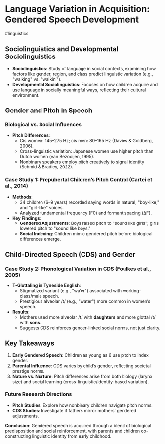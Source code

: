 # Language Variation in Acquisition: Gendered Speech Development 
#linguistics 
## Sociolinguistics and Developmental Sociolinguistics  
- **Sociolinguistics**: Study of language in social contexts, examining how factors like gender, region, and class predict linguistic variation (e.g., "walking" vs. "walkin’").  
- **Developmental Sociolinguistics**: Focuses on how children acquire and use language in socially meaningful ways, reflecting their cultural environment.  

## Gender and Pitch in Speech  
### Biological vs. Social Influences  
- **Pitch Differences**:  
  - Cis women: 145–275 Hz; cis men: 80–165 Hz (Davies & Goldberg, 2006).  
  - Cross-linguistic variation: Japanese women use higher pitch than Dutch women (van Bezooijen, 1995).  
  - Nonbinary speakers employ pitch creatively to signal identity (Schmid & Bradley, 2022).  

### Case Study 1: Prepubertal Children’s Pitch Control (Cartei et al., 2014)  
- **Methods**:  
  - 34 children (6–9 years) recorded saying words in natural, "boy-like," and "girl-like" voices.  
  - Analyzed fundamental frequency (F0) and formant spacing (ΔF).  
- **Key Findings**:  
  - **Gendered Adjustments**: Boys raised pitch to "sound like girls"; girls lowered pitch to "sound like boys."  
  - **Social Indexing**: Children mimic gendered pitch before biological differences emerge.  

## Child-Directed Speech (CDS) and Gender  
### Case Study 2: Phonological Variation in CDS (Foulkes et al., 2005)  
- **T-Glottaling in Tyneside English**:  
  - Stigmatized variant (e.g., "wa’er") associated with working-class/male speech.  
  - Prestigious alveolar /t/ (e.g., "water") more common in women’s speech.  
- **Results**:  
  - Mothers used more alveolar /t/ with **daughters** and more glottal /t/ with **sons**.  
  - Suggests CDS reinforces gender-linked social norms, not just clarity.  

## Key Takeaways  
1. **Early Gendered Speech**: Children as young as 6 use pitch to index gender.  
2. **Parental Influence**: CDS varies by child’s gender, reflecting societal prestige norms.  
3. **Nature vs. Nurture**: Pitch differences arise from both biology (larynx size) and social learning (cross-linguistic/identity-based variation).  

### Future Research Directions  
- **Pitch Studies**: Explore how nonbinary children navigate pitch norms.  
- **CDS Studies**: Investigate if fathers mirror mothers’ gendered adjustments.  

**Conclusion**: Gendered speech is acquired through a blend of biological predisposition and social reinforcement, with parents and children co-constructing linguistic identity from early childhood.
